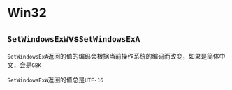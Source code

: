 # Win32
<p id="ut1oXKFrhq7U7E56kL6uwU">

## `SetWindowsExW`vs`SetWindowsExA`

</p>

<p id="orzGq3LobiMxv38of2dh54">



</p>

<p id="rRqqNQMdFN2ynkHCws6sFe">

`SetWindowsExA`返回的值的编码会根据当前操作系统的编码而改变，如果是简体中文，会是`GBK`

</p>

<p id="dSEx3oB46RsyBaHeMAjxys">

`SetWindowsExW`返回的值总是`UTF-16`

</p>

<p id="ojESN7KZQ6fRNhEvWcj9qs">



</p>
